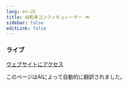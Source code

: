 ```yaml
---
lang: en-US
title: 自転車コンフィギュレーター 🚲
sidebar: false
editLink: false
---
```


### ライブ

<sample src="https://bike.needle.tools" />

[ウェブサイトにアクセス](https://bike.needle.tools)

このページはAIによって自動的に翻訳されました。
